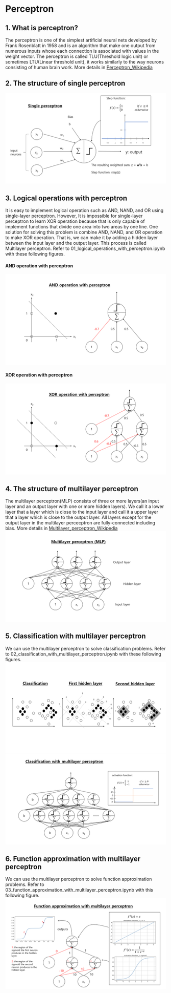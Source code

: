 # Perceptron
## 1. What is perceptron?
The perceptron is one of the simplest artificial neural nets developed by Frank Rosenblatt in 1958 and is an algorithm that make one output from numerous inputs whose each connection is associated with values in the weight vector. The perceptron is called TLU(Threshold logic unit) or sometimes LTU(Linear threshold unit), it works similarly to the way neurons consisting of human brain work. More details in [Perceptron_Wikipedia](https://en.wikipedia.org/wiki/Perceptron)

## 2. The structure of single perceptron
![01_structure_of _single_perceptron](https://github.com/ConstDahoud/perceptron/blob/main/images/01_structure_of%20_single_perceptron.png)

## 3. Logical operations with perceptron
It is easy to implement logical operation such as AND, NAND, and OR using single-layer perceptron. However, It is impossible for single-layer perceptron to learn XOR operation because that is only capable of implement functions that divide one area into two areas by one line. One solution for solving this problem is combine AND, NAND, and OR operation to make XOR operation. That is, we can make it by adding a hidden layer between the input layer and the output layer. This process is called Multilayer perceptron. Refer to 01_logical_operations_with_perceptron.ipynb with these following figures.

#### AND operation with perceptron
![01_and_op_with_perceptron](https://github.com/ConstDahoud/perceptron/blob/main/images/01_and_op_with_perceptron.png)

#### XOR operation with perceptron
![01_xor_op_with_percetron](https://github.com/ConstDahoud/perceptron/blob/main/images/01_xor_op_with_percetron.png)

## 4. The structure of multilayer perceptron
The multilayer perceptron(MLP) consists of three or more layers(an input layer and an output layer with one or more hidden layers). We call it a lower layer that a layer which is close to the input layer and call it a upper layer that a layer which is close to the output layer. All layers except for the output layer in the multilayer percecptron are fully-connected including bias. More details in [Multilayer_perceptron_Wikipedia](https://en.wikipedia.org/wiki/Multilayer_perceptron)  
![02_multilayer_perceptron](https://github.com/ConstDahoud/perceptron/blob/main/images/02_multilayer_perceptron.png)

## 5. Classification with multilayer perceptron
We can use the multilayer perceptron to solve classification problems. Refer to 02_classification_with_multilayer_perceptron.ipynb with these following figures.
![02_classification_problem](https://github.com/ConstDahoud/perceptron/blob/main/images/02_classification_problem.png)
![02_multilayer_perceptron](https://github.com/ConstDahoud/perceptron/blob/main/images/02_classification_with_mlp.png)

## 6. Function approximation with multilayer perceptron
We can use the multilayer perceptron to solve function approximation problems. Refer to 03_function_approximation_with_multilayer_perceptron.ipynb with this following figure.
![03_function_approximation](https://github.com/ConstDahoud/perceptron/blob/main/images/03_function_approximation_with_multilayer_perceptron.png)
